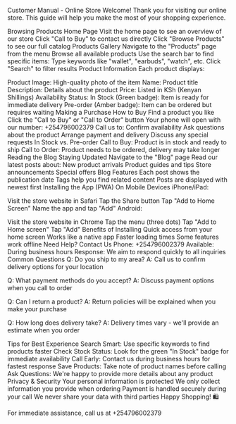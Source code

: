 Customer Manual - Online Store
Welcome!
Thank you for visiting our online store. This guide will help you make the most of your shopping experience.

Browsing Products
Home Page
Visit the home page to see an overview of our store
Click "Call to Buy" to contact us directly
Click "Browse Products" to see our full catalog
Products Gallery
Navigate to the "Products" page from the menu
Browse all available products
Use the search bar to find specific items:
Type keywords like "wallet", "earbuds", "watch", etc.
Click "Search" to filter results
Product Information
Each product displays:

Product Image: High-quality photo of the item
Name: Product title
Description: Details about the product
Price: Listed in KSh (Kenyan Shillings)
Availability Status:
In Stock (Green badge): Item is ready for immediate delivery
Pre-order (Amber badge): Item can be ordered but requires waiting
Making a Purchase
How to Buy
Find a product you like
Click the "Call to Buy" or "Call to Order" button
Your phone will open with our number: +254796002379
Call us to:
Confirm availability
Ask questions about the product
Arrange payment and delivery
Discuss any special requests
In Stock vs. Pre-order
Call to Buy: Product is in stock and ready to ship
Call to Order: Product needs to be ordered, delivery may take longer
Reading the Blog
Staying Updated
Navigate to the "Blog" page
Read our latest posts about:
New product arrivals
Product guides and tips
Store announcements
Special offers
Blog Features
Each post shows the publication date
Tags help you find related content
Posts are displayed with newest first
Installing the App (PWA)
On Mobile Devices
iPhone/iPad:

Visit the store website in Safari
Tap the Share button
Tap "Add to Home Screen"
Name the app and tap "Add"
Android:

Visit the store website in Chrome
Tap the menu (three dots)
Tap "Add to Home screen"
Tap "Add"
Benefits of Installing
Quick access from your home screen
Works like a native app
Faster loading times
Some features work offline
Need Help?
Contact Us
Phone: +254796002379
Available: During business hours
Response: We aim to respond quickly to all inquiries
Common Questions
Q: Do you ship to my area? A: Call us to confirm delivery options for your location

Q: What payment methods do you accept? A: Discuss payment options when you call to order

Q: Can I return a product? A: Return policies will be explained when you make your purchase

Q: How long does delivery take? A: Delivery times vary - we'll provide an estimate when you order

Tips for Best Experience
Search Smart: Use specific keywords to find products faster
Check Stock Status: Look for the green "In Stock" badge for immediate availability
Call Early: Contact us during business hours for fastest response
Save Products: Take note of product names before calling
Ask Questions: We're happy to provide more details about any product
Privacy & Security
Your personal information is protected
We only collect information you provide when ordering
Payment is handled securely during your call
We never share your data with third parties
Happy Shopping! 🛍️

For immediate assistance, call us at +254796002379